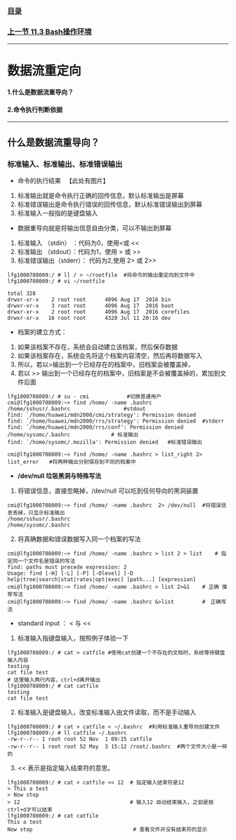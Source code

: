 ### [目录](https://github.com/Letitmiss/Linux-learning/blob/master/README.md)
### [上一节  11.3 Bash操作环境](https://github.com/Letitmiss/Linux-learning/edit/master/blog/11.3bash.md)
----
# 数据流重定向

#### 1.什么是数据流重导向？
#### 2.命令执行判断依据
----

## 什么是数据流重导向？

### 标准输入、标准输出、标准错误输出
 * 命令的执行结果   
   【此处有图片】   
 1. 标准输出就是命令执行正确的回传信息，默认标准输出是屏幕
 2. 标准错误输出是命令执行错误的回传信息，默认标准错误输出到屏幕
 3. 标准输入一般指的是键盘输入
 
 * 数据重导向就是将输出信息自由分类，可以不输出到屏幕
 1. 标准输入 （stdin） ：代码为0，使用<或 <<
 2. 标准输出 （stdout）：代码为1，使用 > 或 >>
 3. 标准错误输出（stderr）： 代码为2,使用 2> 或 2>>
 ````
lfg1000708009:/ # ll / > ~/rootfile  #将命令的输出重定向到文件中
lfg1000708009:/ # vi ~/rootfile 

total 328
drwxr-xr-x    2 root root      4096 Aug 17  2016 bin
drwxr-xr-x    3 root root      4096 Aug 17  2016 boot
drwxr-xr-x    2 root root      4096 Aug 17  2016 corefiles
drwxr-xr-x   16 root root      4320 Jul 11 20:16 dev
````
* 档案的建立方式：
1. 如果该档案不存在，系统会自动建立该档案，然后保存数据
2. 如果该档案存在，系统会先将这个档案内容清空，然后再将数据写入
3. 所以，若以>输出到一个已经存在的档案中，旧档案会被覆盖掉，
4. 若以 >> 输出到一个已经存在的档案中，旧档案是不会被覆盖掉的，累加到文件后面
````
lfg1000708009:/ # su - cmi            #切换普通用户
cmi@lfg1000708009:~> find /home/ -name .bashrc  
/home/sshusr/.bashrc                 #stdout
find: `/home/huawei/mdn2000/cmi/strategy': Permission denied
find: `/home/huawei/mdn2000/rrs/strategy': Permission denied  #stderr
find: `/home/huawei/mdn2000/rrs/conf': Permission denied
/home/sysomc/.bashrc             # 标准输出
find: `/home/sysomc/.mozilla': Permission denied   #标准错误输出

cmi@lfg1000708009:~> find /home/ -name .bashrc > list_right 2> list_error　　#将两种输出分别保存到不同的档案中
````
* **/dev/null 垃圾黑洞与特殊写法**
1. 将错误信息，直接忽略掉，/dev/null 可以吃到任何导向的黑洞装置
````
cmi@lfg1000708009:~> find /home/ -name .bashrc  2> /dev/null  #将错误信息丢掉，只显示标准输出
/home/sshusr/.bashrc
/home/sysomc/.bashrc
````
2. 将真确数据和错误数据写入同一个档案的写法
````
cmi@lfg1000708009:~> find /home/ -name .bashrc > list 2 > list    # 指定同一个文件名是错误的写法 
find: paths must precede expression: 2
Usage: find [-H] [-L] [-P] [-Olevel] [-D help|tree|search|stat|rates|opt|exec] [path...] [expression]
cmi@lfg1000708009:~> find /home/ -name .bashrc > list 2>&1    # 正确 推荐写法
cmi@lfg1000708009:~> find /home/ -name .bashrc &>list         #　正确写法
````
* standard input ： < 与 <<
1. 标准输入指键盘输入，按照例子体验一下
````
lfg1000708009:/ # cat > catfile #使用cat创建一个不存在的文档时，系统等待键盘输入内容
testing 
cat file test    
# 这里输入两行内容，ctrl+d离开输出
lfg1000708009:/ # cat catfile 
testing
cat file test
````
2. 标准输入是键盘输入，改变标准输入由文件读取，而不是手动输入
````
lfg1000708009:/ # cat > catfile < ~/.bashrc  #利用标准输入重导向创建文件
lfg1000708009:/ # ll catfile ~/.bashrc 
-rw-r--r-- 1 root root 52 Nov  1 09:15 catfile
-rw-r--r-- 1 root root 52 May  3 15:12 /root/.bashrc  #两个文件大小是一样的
````
3. << 表示是指定输入结束符的意思。
````
lfg1000708009:/ # cat > catfile << 12  # 指定输入结束符是12
> This a test
> Now stop
> 12                                   # 输入12 自动结束输入，之前是按ctrl+d才可以结束
lfg1000708009:/ # cat catfile      
This a test
Now stop                                # 查看文件并没有结束符的显示

````


 
